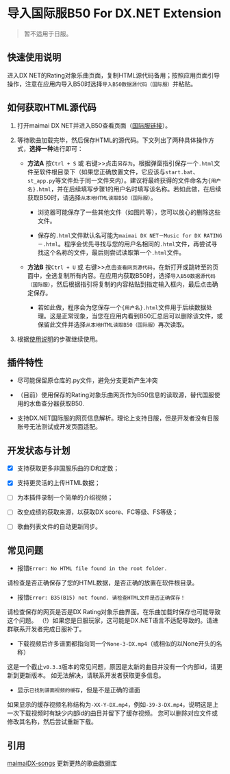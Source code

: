# 导入国际服B50 For DX.NET Extension

> 暂不适用于日服。

## 快速使用说明

进入DX NET的Rating对象乐曲页面，复制HTML源代码备用；按照应用页面引导操作，注意在应用内导入B50时选择`导入B50数据源代码（国际服）`并粘贴。

## 如何获取HTML源代码

1. 打开maimai DX NET并进入B50查看页面（[国际服链接](https://maimaidx-eng.com/maimai-mobile/home/ratingTargetMusic/)）。


2. 等待歌曲加载完毕，然后保存HTML的源代码。下文列出了两种具体操作方式，**选择一种**进行即可：

   - **方法A** 按`Ctrl + S` 或 右键>>点击`另存为`。根据弹窗指引保存一个`.html`文件至软件根目录下（如果您正确放置文件，它应该与`start.bat`、`st_app.py`等文件处于同一文件夹内）。建议将最终获得的文件命名为`{用户名}.html`，并在后续填写步骤1的用户名时填写该名称。若如此做，在后续获取B50时，请选择`从本地HTML读取B50（国际服）`。

     - 浏览器可能保存了一些其他文件（如图片等），您可以放心的删除这些文件。

     - 保存的`.html`文件默认名可能为`maimai DX NET－Music for DX RATING－.html`。程序会优先寻找与您的用户名相同的`.html`文件，再尝试寻找这个名称的文件，最后则尝试读取第一个`.html`文件。

   - **方法B** 按`Ctrl + U` 或 右键>>点击`查看网页源代码`，在新打开或跳转至的页面中，全选复制所有内容。在应用内获取B50时，选择`导入B50数据源代码（国际服）`，然后根据指引将复制的内容粘贴到指定输入框内，最后点击确定保存。

     - 若如此做，程序会为您保存一个`{用户名}.html`文件用于后续数据处理。这是正常现象，当您在应用内看到B50汇总后可以删除该文件，或保留此文件并选择`从本地HTML读取B50（国际服）`再次读取。

3. 根据[使用说明](../README.md/#使用说明)的步骤继续使用。

## 插件特性

- 尽可能保留原仓库的.py文件，避免分支更新产生冲突

- （目前）使用保存的Rating对象乐曲网页作为B50信息的读取源，替代国服使用的水鱼查分器获取B50.

- 支持DX.NET国际服的网页信息解析。理论上支持日服，但是开发者没有日服账号无法测试或开发页面适配。

## 开发状态与计划

- [x] 支持获取更多非国服乐曲的ID和定数；

- [x] 支持更灵活的上传HTML数据；

- [ ] 为本插件录制一个简单的介绍视频；

- [ ] 改变成绩的获取来源，以获取DX score、FC等级、FS等级；

- [ ] 歌曲列表文件的自动更新同步。

## 常见问题

- 报错`Error: No HTML file found in the root folder.`

请检查是否正确保存了您的HTML数据，是否正确的放置在软件根目录。

- 报错`Error: B35(B15) not found. 请检查HTML文件是否正确保存！`

请检查保存的网页是否是DX Rating对象乐曲界面。在乐曲加载时保存也可能导致这个问题。
（!）如果您是日服玩家，这可能是DX.NET语言不适配导致的。请进群联系开发者完成日服补丁。

- 下载视频后许多谱面都指向同一个`None-3-DX.mp4`（或相似的以None开头的名称）

这是一个截止`v0.3.3`版本的常见问题，原因是太新的曲目并没有一个内部id，请更新到更新版本。
如无法解决，请联系开发者获取更多信息。

- 显示`已找到谱面视频的缓存`，但是不是正确的谱面

如果显示的缓存视频名称结构为`-XX-Y-DX.mp4`，例如`-39-3-DX.mp4`，说明这是上一次下载视频时有缺少内部id的曲目并留下了缓存视频。
您可以删除对应文件或修改其名称，然后尝试重新下载。

## 引用

[maimaiDX-songs](https://github.com/Becods/maimaiDX-songs) 更新更热的歌曲数据库